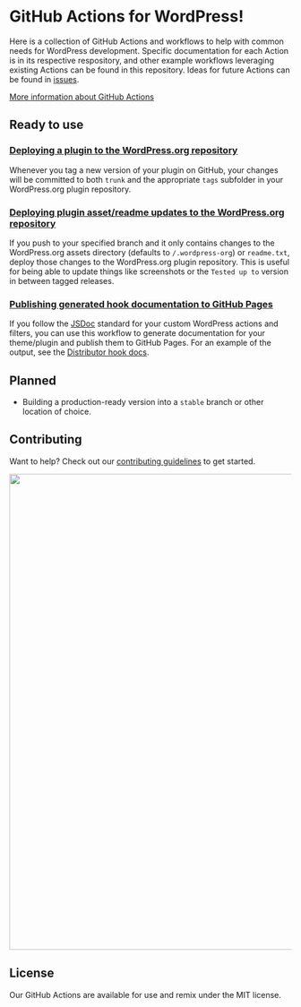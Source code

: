 # GitHub Actions for WordPress!

Here is a collection of GitHub Actions and workflows to help with common needs for WordPress development. Specific documentation for each Action is in its respective respository, and other example workflows leveraging existing Actions can be found in this repository. Ideas for future Actions can be found in [issues](https://github.com/10up/actions-wordpress/issues).

[More information about GitHub Actions](https://github.com/features/actions/)

## Ready to use
### [Deploying a plugin to the WordPress.org repository](https://github.com/10up/action-wordpress-plugin-deploy)

Whenever you tag a new version of your plugin on GitHub, your changes will be committed to both `trunk` and the appropriate `tags` subfolder in your WordPress.org plugin repository.

### [Deploying plugin asset/readme updates to the WordPress.org repository](https://github.com/10up/action-wordpress-plugin-asset-update)

If you push to your specified branch and it only contains changes to the WordPress.org assets directory (defaults to `/.wordpress-org`) or `readme.txt`, deploy those changes to the WordPress.org plugin repository. This is useful for being able to update things like screenshots or the `Tested up to` version in between tagged releases.

### [Publishing generated hook documentation to GitHub Pages](hookdocs-workflow.md)

If you follow the [JSDoc](https://jsdoc.app/) standard for your custom WordPress actions and filters, you can use this workflow to generate documentation for your theme/plugin and publish them to GitHub Pages. For an example of the output, see the [Distributor hook docs](https://10up.github.io/distributor/).

## Planned
* Building a production-ready version into a `stable` branch or other location of choice.

## Contributing
Want to help? Check out our [contributing guidelines](CONTRIBUTING.md) to get started.

<p align="center">
<a href="http://10up.com/contact/"><img src="https://10updotcom-wpengine.s3.amazonaws.com/uploads/2016/10/10up-Github-Banner.png" width="850"></a>
</p>

## License

Our GitHub Actions are available for use and remix under the MIT license.
